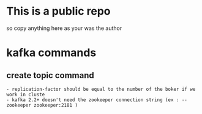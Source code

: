 # This is a public repo

so copy anything here as your was the author

# kafka commands

## create topic command

    - replication-factor should be equal to the number of the boker if we work in cluste
    - kafka 2.2+ doesn't need the zookeeper connection string (ex : --zookeeper zookeeper:2181 )
